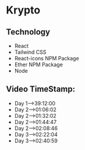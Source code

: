 # Krypto

## Technology
* React
* Tailwind CSS
* React-icons NPM Package
* Ether NPM Package
* Node
 

## Video TimeStamp:
* Day 1-->39:12:00
* Day 2-->01:06:02
* Day 2-->01:32:02
* Day 2-->01:44:47
* Day 2-->02:08:46
* Day 3-->02:22:04
* Day 3-->02:40:59



